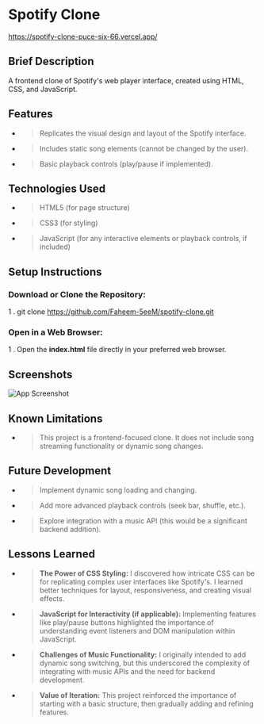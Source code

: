 # **Spotify Clone**
https://spotify-clone-puce-six-66.vercel.app/
## Brief Description
A frontend clone of Spotify's web player interface, created using HTML, CSS, and JavaScript.

## Features

- > Replicates the visual design and layout of the Spotify interface.
- > Includes static song elements (cannot be changed by the user).
- > Basic playback controls (play/pause if implemented).

## Technologies Used

- >HTML5 (for page structure)
- >CSS3 (for styling)
- >JavaScript (for any interactive elements or playback controls, if included)

## Setup Instructions

### Download or Clone the Repository:
1 . git clone https://github.com/Faheem-5eeM/spotify-clone.git

### Open in a Web Browser:

1 . Open the **index.html** file directly in your preferred web browser.

## Screenshots

![App Screenshot](https://github.com/Faheem-5eeM/spotify-clone/blob/main/Screenshot%202024-03-14%20132909.png)

## Known Limitations

- > This project is a frontend-focused clone. It does not include song streaming functionality or dynamic song changes.

## Future Development

- > Implement dynamic song loading and changing.
- > Add more advanced playback controls (seek bar, shuffle, etc.).
- > Explore integration with a music API (this would be a significant backend addition).

## Lessons Learned

- > **The Power of CSS Styling:** I discovered how intricate CSS can be for replicating complex user interfaces like Spotify's.  I learned better techniques for layout, responsiveness, and creating visual effects.
- > **JavaScript for Interactivity (if applicable):**  Implementing features like play/pause buttons highlighted the importance of understanding event listeners and DOM manipulation within JavaScript. 
- > **Challenges of Music Functionality:** I originally intended to add dynamic song switching, but this underscored the complexity of integrating with music APIs and the need for backend development.
- > **Value of Iteration:** This project reinforced the importance of starting with a basic structure, then gradually adding and refining features. 











